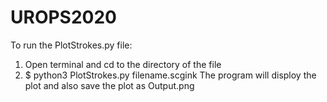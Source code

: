 # UROPS2020

To run the PlotStrokes.py file:
1. Open terminal and cd to the directory of the file
2. $ python3 PlotStrokes.py filename.scgink
The program will disploy the plot and also save the plot as Output.png
